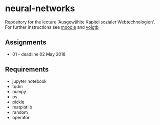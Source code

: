 # neural-networks

Repository for the lecture 'Ausgewählte Kapitel sozialer Webtechnologien'. For further instructions see [moodle](https://moodle.htw-berlin.de/course/view.php?id=16948) and [voigtb](http://home.htw-berlin.de/~voigtb/)

## Assignments

* 01 - deadline 02 May 2018

## Requirements

* jupyter notebook
* tqdm
* numpy
* os
* pickle
* matplotlib
* random
* operator